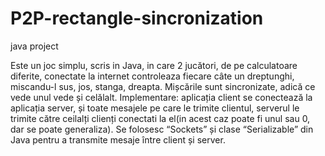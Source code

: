 # P2P-rectangle-sincronization
java project

Este un joc simplu, scris in Java, in care 2 jucători, de pe calculatoare diferite, conectate la internet controleaza fiecare câte un dreptunghi, miscandu-l sus, jos, stanga, dreapta. Mișcările sunt sincronizate, adică ce vede unul vede și celălalt. Implementare: aplicația client se conectează la aplicația server, și toate mesajele pe care le trimite clientul, serverul le trimite către ceilalți clienți conectati la el(in acest caz poate fi unul sau 0, dar se poate generaliza). Se folosesc “Sockets” și clase “Serializable” din Java pentru a transmite mesaje între client și server.
